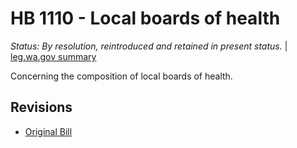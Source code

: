 # HB 1110 - Local boards of health
*Status: By resolution, reintroduced and retained in present status.* | [leg.wa.gov summary](https://app.leg.wa.gov/billsummary?BillNumber=1110&Year=2021)

Concerning the composition of local boards of health.

## Revisions
* [Original Bill](1/)